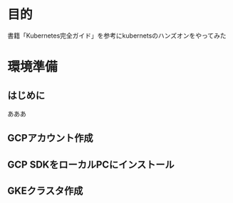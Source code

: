 # 目的
書籍「Kubernetes完全ガイド」を参考にkubernetsのハンズオンをやってみた



# 環境準備
## はじめに
あああ

## GCPアカウント作成
## GCP SDKをローカルPCにインストール
## GKEクラスタ作成
